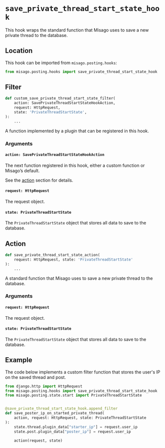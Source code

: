 # `save_private_thread_start_state_hook`

This hook wraps the standard function that Misago uses to save a new private thread to the database.


## Location

This hook can be imported from `misago.posting.hooks`:

```python
from misago.posting.hooks import save_private_thread_start_state_hook
```


## Filter

```python
def custom_save_private_thread_start_state_filter(
    action: SavePrivateThreadStartStateHookAction,
    request: HttpRequest,
    state: 'PrivateThreadStartState',
):
    ...
```

A function implemented by a plugin that can be registered in this hook.


### Arguments

#### `action: SavePrivateThreadStartStateHookAction`

The next function registered in this hook, either a custom function or Misago’s default.

See the [action](#action) section for details.


#### `request: HttpRequest`

The request object.


#### `state: PrivateThreadStartState`

The `PrivateThreadStartState` object that stores all data to save to the database.


## Action

```python
def save_private_thread_start_state_action(
    request: HttpRequest, state: 'PrivateThreadStartState'
):
    ...
```

A standard function that Misago uses to save a new private thread to the database.


### Arguments

#### `request: HttpRequest`

The request object.


#### `state: PrivateThreadStartState`

The `PrivateThreadStartState` object that stores all data to save to the database.


## Example

The code below implements a custom filter function that stores the user's IP on the saved thread and post.

```python
from django.http import HttpRequest
from misago.posting.hooks import save_private_thread_start_state_hook
from misago.posting.state.start import PrivateThreadStartState


@save_private_thread_start_state_hook.append_filter
def save_poster_ip_on_started_private_thread(
    action, request: HttpRequest, state: PrivateThreadStartState
):
    state.thread.plugin_data["starter_ip"] = request.user_ip
    state.post.plugin_data["poster_ip"] = request.user_ip

    action(request, state)
```